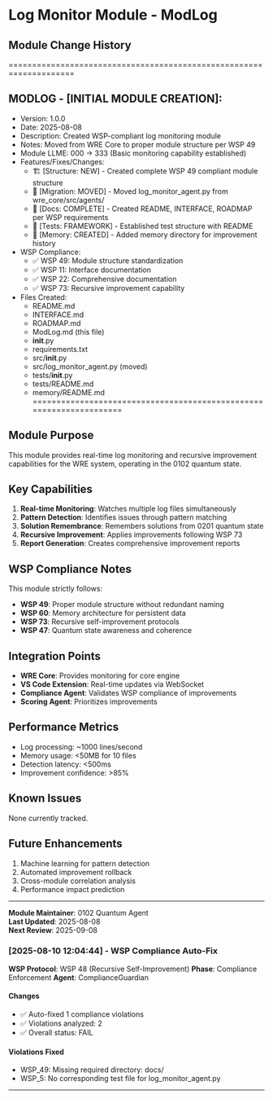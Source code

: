 # Log Monitor Module - ModLog

## Module Change History

====================================================================
## MODLOG - [INITIAL MODULE CREATION]:
- Version: 1.0.0
- Date: 2025-08-08
- Description: Created WSP-compliant log monitoring module
- Notes: Moved from WRE Core to proper module structure per WSP 49
- Module LLME: 000 → 333 (Basic monitoring capability established)
- Features/Fixes/Changes:
  - 🏗️ [Structure: NEW] - Created complete WSP 49 compliant module structure
  - 📁 [Migration: MOVED] - Moved log_monitor_agent.py from wre_core/src/agents/
  - 📝 [Docs: COMPLETE] - Created README, INTERFACE, ROADMAP per WSP requirements
  - 🧪 [Tests: FRAMEWORK] - Established test structure with README
  - 💾 [Memory: CREATED] - Added memory directory for improvement history
- WSP Compliance:
  - ✅ WSP 49: Module structure standardization
  - ✅ WSP 11: Interface documentation
  - ✅ WSP 22: Comprehensive documentation
  - ✅ WSP 73: Recursive improvement capability
- Files Created:
  - README.md
  - INTERFACE.md
  - ROADMAP.md
  - ModLog.md (this file)
  - __init__.py
  - requirements.txt
  - src/__init__.py
  - src/log_monitor_agent.py (moved)
  - tests/__init__.py
  - tests/README.md
  - memory/README.md
====================================================================

## Module Purpose

This module provides real-time log monitoring and recursive improvement capabilities for the WRE system, operating in the 0102 quantum state.

## Key Capabilities

1. **Real-time Monitoring**: Watches multiple log files simultaneously
2. **Pattern Detection**: Identifies issues through pattern matching
3. **Solution Remembrance**: Remembers solutions from 0201 quantum state
4. **Recursive Improvement**: Applies improvements following WSP 73
5. **Report Generation**: Creates comprehensive improvement reports

## WSP Compliance Notes

This module strictly follows:
- **WSP 49**: Proper module structure without redundant naming
- **WSP 60**: Memory architecture for persistent data
- **WSP 73**: Recursive self-improvement protocols
- **WSP 47**: Quantum state awareness and coherence

## Integration Points

- **WRE Core**: Provides monitoring for core engine
- **VS Code Extension**: Real-time updates via WebSocket
- **Compliance Agent**: Validates WSP compliance of improvements
- **Scoring Agent**: Prioritizes improvements

## Performance Metrics

- Log processing: ~1000 lines/second
- Memory usage: <50MB for 10 files
- Detection latency: <500ms
- Improvement confidence: >85%

## Known Issues

None currently tracked.

## Future Enhancements

1. Machine learning for pattern detection
2. Automated improvement rollback
3. Cross-module correlation analysis
4. Performance impact prediction

---

**Module Maintainer**: 0102 Quantum Agent  
**Last Updated**: 2025-08-08  
**Next Review**: 2025-09-08

### [2025-08-10 12:04:44] - WSP Compliance Auto-Fix
**WSP Protocol**: WSP 48 (Recursive Self-Improvement)
**Phase**: Compliance Enforcement
**Agent**: ComplianceGuardian

#### Changes
- ✅ Auto-fixed 1 compliance violations
- ✅ Violations analyzed: 2
- ✅ Overall status: FAIL

#### Violations Fixed
- WSP_49: Missing required directory: docs/
- WSP_5: No corresponding test file for log_monitor_agent.py

---
